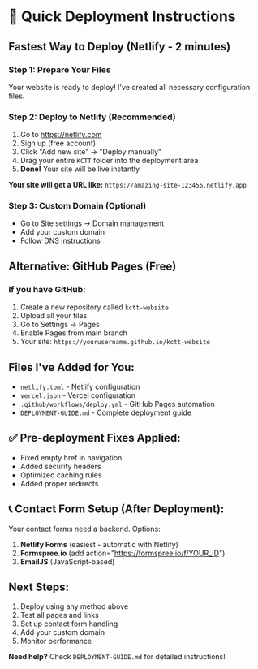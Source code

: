 # 🚀 Quick Deployment Instructions

## Fastest Way to Deploy (Netlify - 2 minutes)

### Step 1: Prepare Your Files

Your website is ready to deploy! I've created all necessary configuration files.

### Step 2: Deploy to Netlify (Recommended)

1. Go to https://netlify.com
2. Sign up (free account)
3. Click "Add new site" → "Deploy manually"
4. Drag your entire `KCTT` folder into the deployment area
5. **Done!** Your site will be live instantly

**Your site will get a URL like:** `https://amazing-site-123456.netlify.app`

### Step 3: Custom Domain (Optional)

- Go to Site settings → Domain management
- Add your custom domain
- Follow DNS instructions

## Alternative: GitHub Pages (Free)

### If you have GitHub:

1. Create a new repository called `kctt-website`
2. Upload all your files
3. Go to Settings → Pages
4. Enable Pages from main branch
5. Your site: `https://yourusername.github.io/kctt-website`

## Files I've Added for You:

- `netlify.toml` - Netlify configuration
- `vercel.json` - Vercel configuration
- `.github/workflows/deploy.yml` - GitHub Pages automation
- `DEPLOYMENT-GUIDE.md` - Complete deployment guide

## ✅ Pre-deployment Fixes Applied:

- Fixed empty href in navigation
- Added security headers
- Optimized caching rules
- Added proper redirects

## 📞 Contact Form Setup (After Deployment):

Your contact forms need a backend. Options:

1. **Netlify Forms** (easiest - automatic with Netlify)
2. **Formspree.io** (add action="https://formspree.io/f/YOUR_ID")
3. **EmailJS** (JavaScript-based)

## Next Steps:

1. Deploy using any method above
2. Test all pages and links
3. Set up contact form handling
4. Add your custom domain
5. Monitor performance

**Need help?** Check `DEPLOYMENT-GUIDE.md` for detailed instructions!
